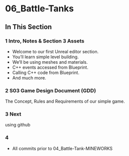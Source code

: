 ﻿# 06_Battle-Tanks


## In This Section

### 1 Intro, Notes & Section 3 Assets ###

+ Welcome to our first Unreal editor section.
+ You’ll learn simple level building.
+ We’ll be using meshes and materials.
+ C++ events accessed from Blueprint.
+ Calling C++ code from Blueprint.
+ And much more.

### 2 S03 Game Design Document (GDD) ###

The Concept, Rules and Requirements of our simple game.

### 3 Next
using github

### 4
+ All commits prior to 04_Battle-Tank-MINEWORKS
